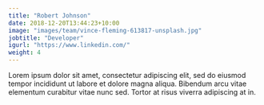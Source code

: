 ```yaml
---
title: "Robert Johnson"
date: 2018-12-20T13:44:23+10:00
image: "images/team/vince-fleming-613817-unsplash.jpg"
jobtitle: "Developer"
igurl: "https://www.linkedin.com/"
weight: 4
---
```


Lorem ipsum dolor sit amet, consectetur adipiscing elit, sed do eiusmod tempor incididunt ut labore et dolore magna aliqua. Bibendum arcu vitae elementum curabitur vitae nunc sed. Tortor at risus viverra adipiscing at in.
